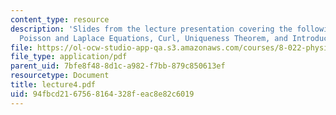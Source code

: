 ```yaml
---
content_type: resource
description: 'Slides from the lecture presentation covering the following topics:
  Poisson and Laplace Equations, Curl, Uniqueness Theorem, and Introduction to Conductors.'
file: https://ol-ocw-studio-app-qa.s3.amazonaws.com/courses/8-022-physics-ii-electricity-and-magnetism-fall-2004/94fbcd2167568164328feac8e82c6019_lecture4.pdf
file_type: application/pdf
parent_uid: 7bfe8f48-8d1c-a982-f7bb-879c850613ef
resourcetype: Document
title: lecture4.pdf
uid: 94fbcd21-6756-8164-328f-eac8e82c6019
---
```

